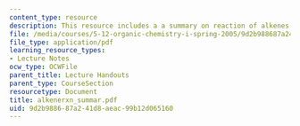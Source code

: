 ```yaml
---
content_type: resource
description: This resource includes a a summary on reaction of alkenes.
file: /media/courses/5-12-organic-chemistry-i-spring-2005/9d2b988687a241d8aeac99b12d065160_alkenerxn_summar.pdf
file_type: application/pdf
learning_resource_types:
- Lecture Notes
ocw_type: OCWFile
parent_title: Lecture Handouts
parent_type: CourseSection
resourcetype: Document
title: alkenerxn_summar.pdf
uid: 9d2b9886-87a2-41d8-aeac-99b12d065160
---
```

